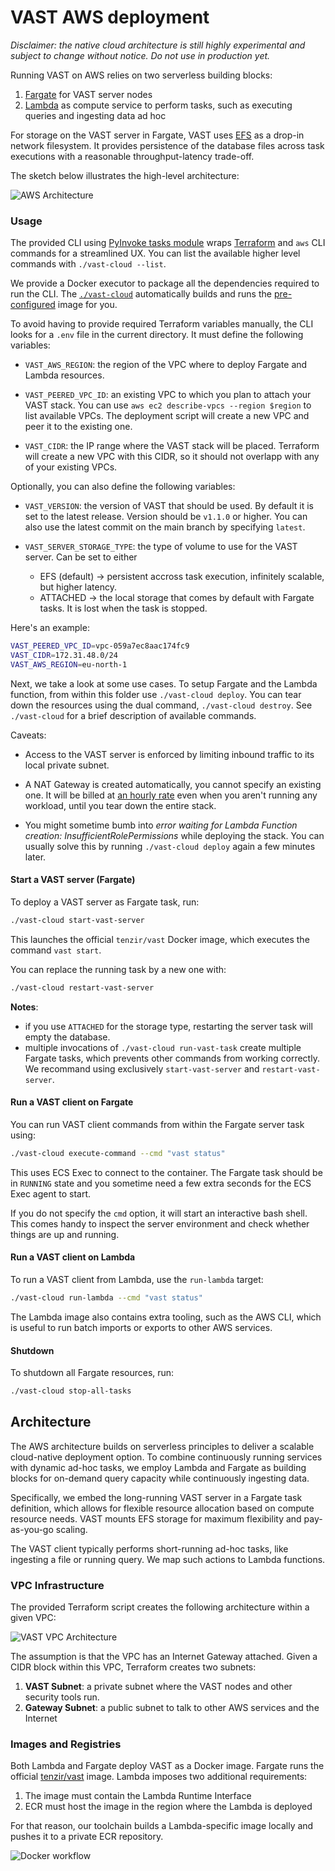 # VAST AWS deployment

*Disclaimer: the native cloud architecture is still highly experimental and
subject to change without notice. Do not use in production yet.*

Running VAST on AWS relies on two serverless building blocks:

1. [Fargate](https://aws.amazon.com/fargate/) for VAST server nodes
2. [Lambda](https://aws.amazon.com/lambda/) as compute service to perform tasks,
   such as executing queries and ingesting data ad hoc

For storage on the VAST server in Fargate, VAST uses
[EFS](https://aws.amazon.com/efs/) as a drop-in network filesystem. It provides
persistence of the database files across task executions with a reasonable
throughput-latency trade-off.

The sketch below illustrates the high-level architecture:

![AWS
Architecture](https://user-images.githubusercontent.com/53797/157068659-41d7c9fe-8403-40d0-9cdd-dae66f0bf62e.png)

### Usage

The provided CLI using [PyInvoke tasks module](tasks) wraps
[Terraform](https://www.terraform.io/) and `aws` CLI commands for a streamlined
UX. You can list the available higher level commands with `./vast-cloud --list`.

We provide a Docker executor to package all the dependencies required to run the
CLI. The [`./vast-cloud`](vast-cloud) automatically builds and runs the
[pre-configured](docker/cli.Dockerfile) image for you.

To avoid having to provide required Terraform variables manually, the CLI looks
for a `.env` file in the current directory. It must define the following
variables:

- `VAST_AWS_REGION`: the region of the VPC where to deploy Fargate and Lambda
  resources.

- `VAST_PEERED_VPC_ID`: an existing VPC to which you plan to attach your VAST stack.
  You can use `aws ec2 describe-vpcs --region $region` to list available VPCs.
  The deployment script will create a new VPC and peer it to the existing one.

- `VAST_CIDR`: the IP range where the VAST stack will be placed. Terraform will
  create a new VPC with this CIDR, so it should not overlapp with any of your
  existing VPCs.

Optionally, you can also define the following variables:

- `VAST_VERSION`: the version of VAST that should be used. By default it is set
  to the latest release. Version should be `v1.1.0` or higher. You can also use
  the latest commit on the main branch by specifying `latest`.

- `VAST_SERVER_STORAGE_TYPE`: the type of volume to use for the VAST server. Can
  be set to either
  - EFS (default) -> persistent accross task execution, infinitely scalable, but
    higher latency.
  - ATTACHED -> the local storage that comes by default with Fargate tasks. It
    is lost when the task is stopped.

Here's an example:

```bash
VAST_PEERED_VPC_ID=vpc-059a7ec8aac174fc9
VAST_CIDR=172.31.48.0/24
VAST_AWS_REGION=eu-north-1
```

Next, we take a look at some use cases. To setup Fargate and the Lambda
function, from within this folder use `./vast-cloud deploy`. You can tear down
the resources using the dual command, `./vast-cloud destroy`. See `./vast-cloud`
for a brief description of available commands.

Caveats:

- Access to the VAST server is enforced by limiting inbound traffic to its local
  private subnet.

- A NAT Gateway is created automatically, you cannot specify an existing one. It
  will be billed at [an hourly rate](https://aws.amazon.com/vpc/pricing/) even
  when you aren't running any workload, until you tear down the entire stack.

- You might sometime bumb into _error waiting for Lambda Function creation:
  InsufficientRolePermissions_ while deploying the stack. You can usually solve
  this by running `./vast-cloud deploy` again a few minutes later.


#### Start a VAST server (Fargate)

To deploy a VAST server as Fargate task, run:

```bash
./vast-cloud start-vast-server
```

This launches the official `tenzir/vast` Docker image, which executes the
command `vast start`.

You can replace the running task by a new one with:
```bash
./vast-cloud restart-vast-server
```

**Notes**: 
- if you use `ATTACHED` for the storage type, restarting the server task will
  empty the database.
- multiple invocations of `./vast-cloud run-vast-task` create multiple Fargate
  tasks, which prevents other commands from working correctly. We recommand
  using exclusively `start-vast-server` and `restart-vast-server`.

#### Run a VAST client on Fargate

You can run VAST client commands from within the Fargate server task using:

```bash
./vast-cloud execute-command --cmd "vast status"
```

This uses ECS Exec to connect to the container. The Fargate task should be in
`RUNNING` state and you sometime need a few extra seconds for the ECS Exec agent
to start.

If you do not specify the `cmd` option, it will start an interactive bash shell.
This comes handy to inspect the server environment and check whether things are
up and running.

#### Run a VAST client on Lambda

To run a VAST client from Lambda, use the `run-lambda` target:

```bash
./vast-cloud run-lambda --cmd "vast status"
```

The Lambda image also contains extra tooling, such as the AWS CLI, which is
useful to run batch imports or exports to other AWS services.


#### Shutdown

To shutdown all Fargate resources, run:

```bash
./vast-cloud stop-all-tasks
```

## Architecture

The AWS architecture builds on serverless principles to deliver a scalable
cloud-native deployment option. To combine continuously running services with
dynamic ad-hoc tasks, we employ Lambda and Fargate as building blocks for
on-demand query capacity while continuously ingesting data.

Specifically, we embed the long-running VAST server in a Fargate task
definition, which allows for flexible resource allocation based on compute
resource needs. VAST mounts EFS storage for maximum flexibility and
pay-as-you-go scaling.

The VAST client typically performs short-running ad-hoc tasks, like ingesting a
file or running query. We map such actions to Lambda functions.

### VPC Infrastructure

The provided Terraform script creates the following architecture within a given
VPC:

![VAST VPC
Architecture](https://user-images.githubusercontent.com/53797/157026500-8845d8bc-59cf-4de2-881e-e82fbd84da26.png)

The assumption is that the VPC has an Internet Gateway attached. Given a CIDR
block within this VPC, Terraform creates two subnets:

1. **VAST Subnet**: a private subnet where the VAST nodes and other security
   tools run.
2. **Gateway Subnet**: a public subnet to talk to other AWS services and the
   Internet

### Images and Registries

Both Lambda and Fargate deploy VAST as a Docker image. Fargate runs the official
[tenzir/vast](https://hub.docker.com/r/tenzir/vast) image. Lambda imposes two
additional requirements:

1. The image must contain the Lambda Runtime Interface
2. ECR must host the image in the region where the Lambda is deployed

For that reason, our toolchain builds a Lambda-specific image locally and pushes
it to a private ECR repository.

![Docker
workflow](https://user-images.githubusercontent.com/53797/157065561-82cf8bc6-b314-4439-b66f-c8e3a93e431b.png)
